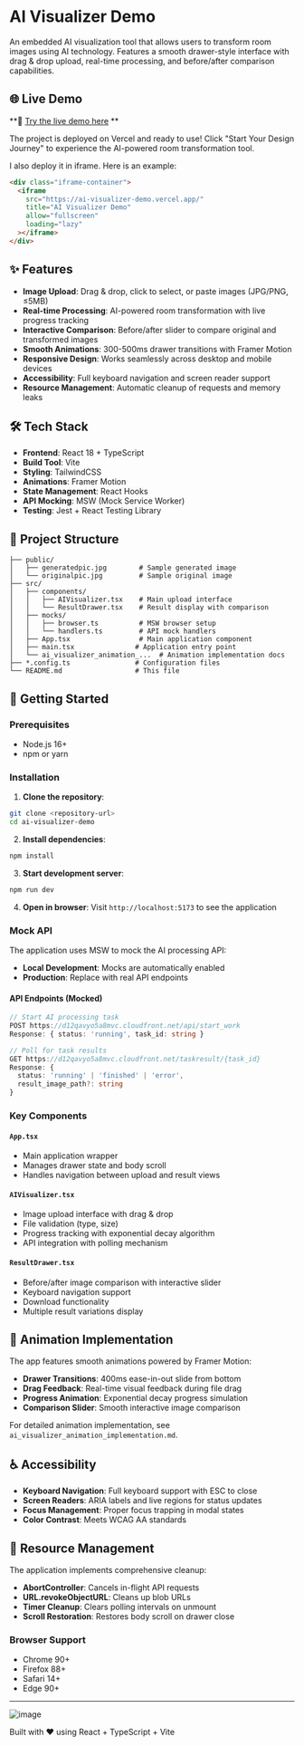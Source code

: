 # AI Visualizer Demo

An embedded AI visualization tool that allows users to transform room images using AI technology. Features a smooth drawer-style interface with drag & drop upload, real-time processing, and before/after comparison capabilities.

## 🌐 Live Demo

**🚀 [Try the live demo here](https://ai-visualizer-demo.vercel.app/) **

The project is deployed on Vercel and ready to use! Click "Start Your Design Journey" to experience the AI-powered room transformation tool.

I also deploy it in iframe. Here is an example:

```html
<div class="iframe-container">
  <iframe 
    src="https://ai-visualizer-demo.vercel.app/" 
    title="AI Visualizer Demo"
    allow="fullscreen"
    loading="lazy"
  ></iframe>
</div>
```

## ✨ Features

- **Image Upload**: Drag & drop, click to select, or paste images (JPG/PNG, ≤5MB)
- **Real-time Processing**: AI-powered room transformation with live progress tracking
- **Interactive Comparison**: Before/after slider to compare original and transformed images
- **Smooth Animations**: 300-500ms drawer transitions with Framer Motion
- **Responsive Design**: Works seamlessly across desktop and mobile devices
- **Accessibility**: Full keyboard navigation and screen reader support
- **Resource Management**: Automatic cleanup of requests and memory leaks

## 🛠 Tech Stack

- **Frontend**: React 18 + TypeScript
- **Build Tool**: Vite
- **Styling**: TailwindCSS
- **Animations**: Framer Motion
- **State Management**: React Hooks
- **API Mocking**: MSW (Mock Service Worker)
- **Testing**: Jest + React Testing Library

## 📁 Project Structure

```
├── public/
│   ├── generatedpic.jpg        # Sample generated image
│   └── originalpic.jpg         # Sample original image
├── src/
│   ├── components/
│   │   ├── AIVisualizer.tsx    # Main upload interface
│   │   └── ResultDrawer.tsx    # Result display with comparison
│   ├── mocks/
│   │   ├── browser.ts          # MSW browser setup
│   │   └── handlers.ts         # API mock handlers
│   ├── App.tsx                 # Main application component
│   ├── main.tsx               # Application entry point
│   └── ai_visualizer_animation_...  # Animation implementation docs
├── *.config.ts                # Configuration files
└── README.md                  # This file
```

## 🚀 Getting Started

### Prerequisites
- Node.js 16+ 
- npm or yarn

### Installation

1. **Clone the repository**:
```bash
git clone <repository-url>
cd ai-visualizer-demo
```

2. **Install dependencies**:
```bash
npm install
```

3. **Start development server**:
```bash
npm run dev
```

4. **Open in browser**:
Visit `http://localhost:5173` to see the application

### Mock API
The application uses MSW to mock the AI processing API:

- **Local Development**: Mocks are automatically enabled
- **Production**: Replace with real API endpoints

#### API Endpoints (Mocked)
```typescript
// Start AI processing task
POST https://d12qavyo5a8mvc.cloudfront.net/api/start_work
Response: { status: 'running', task_id: string }

// Poll for task results
GET https://d12qavyo5a8mvc.cloudfront.net/taskresult/{task_id}
Response: { 
  status: 'running' | 'finished' | 'error',
  result_image_path?: string 
}
```

### Key Components

#### `App.tsx`
- Main application wrapper
- Manages drawer state and body scroll
- Handles navigation between upload and result views

#### `AIVisualizer.tsx` 
- Image upload interface with drag & drop
- File validation (type, size)
- Progress tracking with exponential decay algorithm
- API integration with polling mechanism

#### `ResultDrawer.tsx`
- Before/after image comparison with interactive slider
- Keyboard navigation support
- Download functionality
- Multiple result variations display

## 🎨 Animation Implementation

The app features smooth animations powered by Framer Motion:

- **Drawer Transitions**: 400ms ease-in-out slide from bottom
- **Drag Feedback**: Real-time visual feedback during file drag
- **Progress Animation**: Exponential decay progress simulation
- **Comparison Slider**: Smooth interactive image comparison

For detailed animation implementation, see `ai_visualizer_animation_implementation.md`.

## ♿ Accessibility

- **Keyboard Navigation**: Full keyboard support with ESC to close
- **Screen Readers**: ARIA labels and live regions for status updates
- **Focus Management**: Proper focus trapping in modal states
- **Color Contrast**: Meets WCAG AA standards

## 🧹 Resource Management

The application implements comprehensive cleanup:

- **AbortController**: Cancels in-flight API requests
- **URL.revokeObjectURL**: Cleans up blob URLs
- **Timer Cleanup**: Clears polling intervals on unmount
- **Scroll Restoration**: Restores body scroll on drawer close


### Browser Support

- Chrome 90+
- Firefox 88+
- Safari 14+
- Edge 90+

---


![image](https://github.com/user-attachments/assets/41089426-e861-4eab-b4af-1cf1c899f61a)


Built with ❤️ using React + TypeScript + Vite
